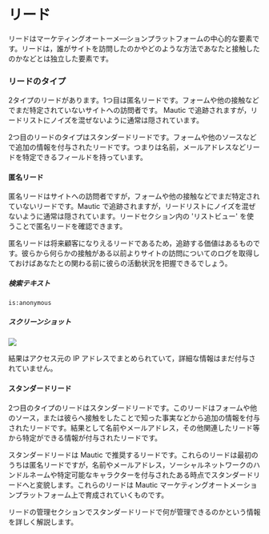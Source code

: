 # リード

リードはマーケティングオートーメ—ションプラットフォームの中心的な要素です。リードは，誰がサイトを訪問したのかやどのような方法であなたと接触したのかなどとは独立した要素です。

### リードのタイプ

2タイプのリードがあります。1つ目は匿名リードです。フォームや他の接触などでまだ特定されていないサイトへの訪問者です。 Mautic で追跡されますが，リードリストにノイズを混ぜないように通常は隠されています。

2つ目のリードのタイプはスタンダードリードです。フォームや他のソースなどで追加の情報を付与されたリードです。つまりは名前，メールアドレスなどリードを特定できるフィールドを持っています。


#### 匿名リード
匿名リードはサイトへの訪問者ですが，フォームや他の接触などでまだ特定されていないリードです。Mautic で追跡されますが，リードリストにノイズを混ぜないように通常は隠されています。リードセクション内の 'リストビュー' を使うことで匿名リードを確認できます。

匿名リードは将来顧客になりえるリードであるため，追跡する価値はあるものです。彼らから何らかの接触がある以前よりサイトの訪問についてのログを取得しておけばあなたとの関わる前に彼らの活動状況を把握できるでしょう。

##### 検索テキスト

```
is:anonymous
```
##### スクリーンショット
![](http://drop.dbh.li/image/3F3X0843100h/Image%202014-11-17%20at%2010.05.43%20AM.png)

結果はアクセス元の IP アドレスでまとめられていて，詳細な情報はまだ付与されていません。

#### スタンダードリード

2つ目のタイプのリードはスタンダードリードです。このリードはフォームや他のソース，または彼らへ接触をしたことで知った事実などから追加の情報を付与されたリードです。結果として名前やメールアドレス，その他関連したリード等から特定ができる情報が付与されたリードです。

スタンダードリードは Mautic で推奨するリードです。これらのリードは最初のうちは匿名リードですが，名前やメールアドレス，ソーシャルネットワークのハンドルネームや特定可能なキャラクターを付与されたある時点でスタンダードリードへと変貌します。これらのリードは Mautic マーケティングオートメーションプラットフォーム上で育成されていくものです。

リードの管理セクションでスタンダードリードで何が管理できるのかという情報を詳しく解説します。